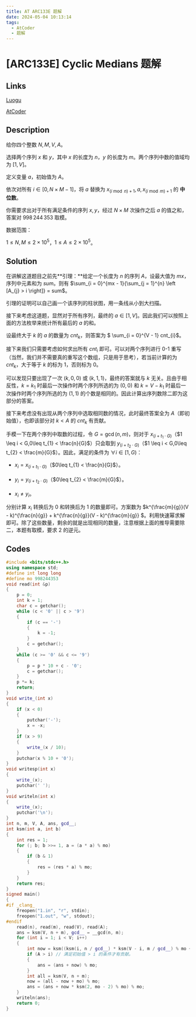 ```yaml
---
title: AT ARC133E 题解
date: 2024-05-04 10:13:14
tags:
  - AtCoder
  - 题解
---
```

<!---->
<!--more-->

# [ARC133E] Cyclic Medians 题解

## Links

[Luogu](https://www.luogu.com.cn/problem/AT_arc133_e)

[AtCoder](https://atcoder.jp/contests/arc133/tasks/arc133_e)

## Description

给你四个整数 $N,M,V,A$。

选择两个序列 $x$ 和 $y$，其中 $x$ 的长度为 $n$，$y$ 的长度为 $m$。两个序列中数的值域均为 $[1,V]$。

定义变量 $a$，初始值为 $A$。

依次对所有 $i \in [0, N \times M - 1]$，将 $a$ 替换为 $x_{\left ( i \bmod n \right ) + 1},a,x_{\left ( i \bmod m \right ) + 1}$ 的 **中位数**。

你需要求出对于所有满足条件的序列 $x,y$，经过 $N \times M$ 次操作之后 $a$ 的值之和，答案对 $998\,244\,353$ 取模。


数据范围：

$1 \leq N,M \leq 2 \times 10 ^ {5}$，$1 \leq A \leq 2 \times 10^{5}$。

## Solution


在讲解这道题目之前先**引理：**给定一个长度为 $n$ 的序列 $A$，设最大值为 $mx$，序列中元素和为 $sum$。则有 $\sum_{i = 0}^{mx - 1}{\sum_{j = 1}^{n} \left [A_{j} > i \right]} = sum$。

引理的证明可以自己画一个该序列的柱状图，用一条线从小到大扫描。

接下来考虑这道题，显然对于所有序列，最终的 $a \in [1,V]$。因此我们可以按照上面的方法枚举来统计所有最后的 $a$ 的和。

设最终大于 $k$ 的 $a$ 的数量为 $cnt_{k}$，则答案为 $ \sum_{i = 0}^{V - 1} cnt_{i}$。

接下来我们只需要考虑如何求出所有 $cnt_{i}$ 即可。可以对两个序列进行 0-1 重写（当然，我们并不需要真的重写这个数组，只是用于思考），若当前计算的为 $cnt_k$，大于等于 $k$ 的标为 $1$，否则标为 $0$。

可以发现只要出现了一次 $\left (k,0,0\right)$ 或 $\left(k,1,1\right)$，最终的答案就与 $k$ 无关。且由于相反性，$k = k_{1}$ 时最后一次操作时两个序列所选的为 $\left (0,0\right)$ 和 $k = V - k_{1}$ 时最后一次操作时两个序列所选的为 $\left (1,1\right)$ 的个数是相同的。因此计算出序列数除二即为这部分的答案。

接下来考虑没有出现从两个序列中选取相同数的情况，此时最终答案全为 $A$（即初始值），也即该部分对 $k < A$ 的 $cnt_{k}$ 有贡献。

手模一下在两个序列中取数的过程，令 $G = \gcd(n,m)$，则对于 $x_{(i + t_{1} \cdot G)}$（$1 \leq i < G,0\leq t_{1} < \frac{n}{G}$）只会取到 $y_{(i + t_{2} \cdot G)}$（$1 \leq i < G,0\leq t_{2} < \frac{m}{G}$）。因此，满足的条件为 $\forall i \in [1,G)$：

- $x_{i} = x_{(i + t_{1} \cdot G)}$（$0\leq t_{1} < \frac{n}{G}$）。

- $y_{i} = y_{(i + t_{2} \cdot G)}$（$0\leq t_{2} < \frac{m}{G}$）。

- $x_{i} \neq y_{i}$。

分别计算 $x_{i}$ 转换后为 $0$ 和转换后为 $1$ 的数量即可。方案数为 $k^{\frac{m}{g}}(V - k)^{\frac{n}{g}} + k^{\frac{n}{g}}(V - k)^{\frac{m}{g}} $。利用快速幂求解即可。除了这些数量，剩余的就是出现相同的数量，注意根据上面的推导需要除二，本题有取模，要求 $2$ 的逆元。

## Codes

```cpp
#include <bits/stdc++.h>
using namespace std;
#define int long long
#define mo 998244353
void read(int &p)
{
    p = 0;
    int k = 1;
    char c = getchar();
    while (c < '0' || c > '9')
    {
        if (c == '-')
        {
            k = -1;
        }
        c = getchar();
    }
    while (c >= '0' && c <= '9')
    {
        p = p * 10 + c - '0';
        c = getchar();
    }
    p *= k;
    return;
}
void write_(int x)
{
    if (x < 0)
    {
        putchar('-');
        x = -x;
    }
    if (x > 9)
    {
        write_(x / 10);
    }
    putchar(x % 10 + '0');
}
void writesp(int x)
{
    write_(x);
    putchar(' ');
}
void writeln(int x)
{
    write_(x);
    putchar('\n');
}
int n, m, V, A, ans, gcd__;
int ksm(int a, int b)
{
    int res = 1;
    for (; b; b >>= 1, a = (a * a) % mo)
    {
        if (b & 1)
        {
            res = (res * a) % mo;
        }
    }
    return res;
}
signed main()
{
#if _clang_
    freopen("1.in", "r", stdin);
    freopen("1.out", "w", stdout);
#endif
    read(n), read(m), read(V), read(A);
    ans = ksm(V, n + m), gcd__ = __gcd(n, m);
    for (int i = 1; i < V; i++)
    {
        int now = ksm((ksm(i, n / gcd__) * ksm(V - i, m / gcd__) % mo + ksm(V - i, n / gcd__) * ksm(i, m / gcd__) % mo) % mo, gcd__);
        if (A > i) // 满足初始值 > i 的条件才有贡献。
        {
            ans = (ans + now) % mo;
        }
        int all = ksm(V, n + m);
        now = (all - now + mo) % mo;
        ans = (ans + now * ksm(2, mo - 2) % mo) % mo;
    }
    writeln(ans);
    return 0;
}
```